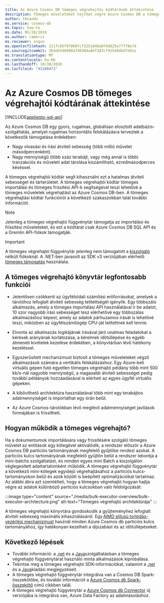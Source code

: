 ```yaml
---
title: Az Azure Cosmos DB tömeges végrehajtói kódtárának áttekintése
description: Tömeges műveleteket hajthat végre Azure Cosmos DB a tömeges importálási és tömeges frissítési API-k használatával, amelyet a tömeges végrehajtó függvénytár kínál.
author: tknandu
ms.service: cosmos-db
ms.topic: how-to
ms.date: 05/28/2019
ms.author: ramkris
ms.reviewer: sngun
ms.openlocfilehash: 211fc85f97069fcf3251048a074d625e777f8e7d
ms.sourcegitcommit: 3bdeb546890a740384a8ef383cf915e84bd7e91e
ms.translationtype: MT
ms.contentlocale: hu-HU
ms.lasthandoff: 10/30/2020
ms.locfileid: "93100473"
---
```

# <a name="azure-cosmos-db-bulk-executor-library-overview"></a>Az Azure Cosmos DB tömeges végrehajtói kódtárának áttekintése
[!INCLUDE[appliesto-sql-api](includes/appliesto-sql-api.md)]
 
Az Azure Cosmos DB egy gyors, rugalmas, globálisan elosztott adatbázis-szolgáltatás, amelyet rugalmas horizontális felskálázásra terveztek a következők támogatása érdekében: 

* Nagy olvasási és írási átviteli sebesség (több millió művelet másodpercenként).  
* Nagy mennyiségű (több száz terabájt, vagy még annál is több) tranzakciós és műveleti adat tárolása kiszámítható, ezredmásodperces késéssel.  

A tömeges végrehajtói kódtár segít kihasználni ezt a hatalmas átviteli sebességet és tárterületet. A tömeges végrehajtói kódtár tömeges importálási és tömeges frissítési API-k segítségével teszi lehetővé a tömeges műveletek végrehajtást az Azure Cosmos DB-ben. A tömeges végrehajtási kódtár funkcióiról a következő szakaszokban talál további információt. 

> [!NOTE] 
> Jelenleg a tömeges végrehajtó függvénytár támogatja az importálási és frissítési műveleteket, és ezt a kódtárat csak Azure Cosmos DB SQL API és a Gremlin API-fiókok támogatják.

> [!IMPORTANT]
> A tömeges végrehajtó függvénytár jelenleg nem támogatott a [kiszolgáló](serverless.md) nélküli fiókoknál. A .NET-ben javasolt az SDK v3 verziójában elérhető [tömeges támogatás](https://devblogs.microsoft.com/cosmosdb/introducing-bulk-support-in-the-net-sdk/) használata.
 
## <a name="key-features-of-the-bulk-executor-library"></a>A tömeges végrehajtó könyvtár legfontosabb funkciói  
 
* Jelentősen csökkenti az ügyféloldali számítási erőforrásokat, amelyek a tárolóhoz lefoglalt átviteli sebesség telítettségét igénylik. Egy többszálú alkalmazás, amely a tömeges importálási API használatával ír be adatot, 10 szor nagyobb írási sebességet tesz elérhetővé egy többszálas alkalmazáshoz képest, amely az adatok párhuzamos írását is lehetővé teszi, miközben az ügyfélszámítógép CPU-ját telítettnek kell lennie.  

* Elvonta az alkalmazás logikájának írásával járó unalmas feladatokat a kérések arányának korlátozása, a kérelmek időtúllépése és egyéb átmeneti kivételek kezelése érdekében, a könyvtárban lévő hatékony kezeléssel.  

* Egyszerűsített mechanizmust biztosít a tömeges műveleteket végző alkalmazások számára a vertikális felskálázáshoz. Egy Azure-beli virtuális gépen futó egyetlen tömeges végrehajtó példány több mint 500 kb/s-nál nagyobb mennyiségű, a magasabb átviteli sebességet pedig további példányok hozzáadásával is elérheti az egyes ügyfél virtuális gépeken.  
 
* A kibővíthető architektúra használatával több mint egy terabájtos adatmennyiséget is importálhat egy órán belül.  

* Az Azure Cosmos-tárolókban lévő meglévő adatmennyiséget javítások formájában is frissítheti. 
 
## <a name="how-does-the-bulk-executor-operate"></a>Hogyan működik a tömeges végrehajtó? 

Ha a dokumentumok importálására vagy frissítésére szolgáló tömeges művelet az entitások egy kötegével aktiválódik, a rendszer először a Azure Cosmos DB partíciós tartományának megfelelő gyűjtőbe rendezi azokat. A partíciós kulcs tartományának megfelelő gyűjtőn belül a rendszer lebontja a mini-batchs szolgáltatást, és minden egyes mini Batch a kiszolgálón véglegesített adattartalomként működik. A tömeges végrehajtó függvénytár a következő mini-kötegek egyidejű végrehajtásához a partíciós kulcs-tartományokon belül és azok között is beépített optimalizációkat tartalmaz. Az alábbi ábra azt szemlélteti, hogy a tömeges végrehajtó hogyan hajtja végre az adatok különböző partíciós kulcsokban való feldolgozását:  

:::image type="content" source="./media/bulk-executor-overview/bulk-executor-architecture.png" alt-text="Tömeges végrehajtó architektúrája" :::

A tömeges végrehajtó könyvtára gondoskodik a gyűjteményhez lefoglalt átviteli sebesség maximális kihasználásáról. Egy [AIMD stílusú torlódás-vezérlési mechanizmust](https://tools.ietf.org/html/rfc5681) használ minden Azure Cosmos db partíciós kulcs tartományához, így hatékonyan kezelheti a díjszabást és az időtúllépéseket. 

## <a name="next-steps"></a>Következő lépések 
  
* További információ: a [.net](bulk-executor-dot-net.md) és a [Java](bulk-executor-java.md)szolgáltatásban a tömeges végrehajtó függvénytárat használó minta alkalmazások kipróbálása.  
* Tekintse meg a tömeges végrehajtó SDK-információkat, valamint a [.net](sql-api-sdk-bulk-executor-dot-net.md) és a [Java](sql-api-sdk-bulk-executor-java.md)kiadási megjegyzéseit.
* A tömeges végrehajtó függvénytár integrálva van a Cosmos DB Spark-összekötőbe, és további információt a [Azure Cosmos db Spark-összekötő](spark-connector.md) című cikkben talál.  
* A tömeges végrehajtó függvénytár a [Azure Cosmos db Connector](../data-factory/connector-azure-cosmos-db.md) új verziójába is integrálva van, Azure Data Factory az adatmásoláshoz.

